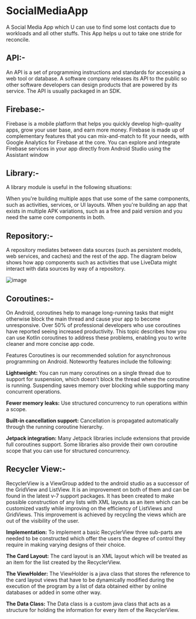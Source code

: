 <h1> SocialMediaApp </h1>
A Social Media App which U can use to find some lost contacts due to workloads and all other stuffs. This App helps u out to take one stride for reconcile.

<h2> API:-</h2> An API is a set of programming instructions and standards for accessing a web tool or database. A software company releases its API to the public so other software developers can design products that are powered by its service. The API is usually packaged in an SDK.

<h2>Firebase:-</h2> Firebase is a mobile platform that helps you quickly develop high-quality apps, grow your user base, and earn more money. Firebase is made up of complementary features that you can mix-and-match to fit your needs, with Google Analytics for Firebase at the core. You can explore and integrate Firebase services in your app directly from Android Studio using the Assistant window

<h2>Library:-</h2> A library module is useful in the following situations:

When you're building multiple apps that use some of the same components, such as activities, services, or UI layouts.
When you're building an app that exists in multiple APK variations, such as a free and paid version and you need the same core components in both.

<h2>Repository:-</h2> A repository mediates between data sources (such as persistent models, web services, and caches) and the rest of the app. The diagram below shows how app components such as activities that use LiveData might interact with data sources by way of a repository.

![image](https://user-images.githubusercontent.com/71092350/113592255-8ce16b00-9652-11eb-87cc-a57ea368e261.png)


<h2>Coroutines:-</h2> On Android, coroutines help to manage long-running tasks that might otherwise block the main thread and cause your app to become unresponsive. Over 50% of professional developers who use coroutines have reported seeing increased productivity. This topic describes how you can use Kotlin coroutines to address these problems, enabling you to write cleaner and more concise app code.

Features
Coroutines is our recommended solution for asynchronous programming on Android. Noteworthy features include the following:

**Lightweight:** You can run many coroutines on a single thread due to support for suspension, which doesn't block the thread where the coroutine is running. Suspending saves memory over blocking while supporting many concurrent operations.

**Fewer memory leaks:** Use structured concurrency to run operations within a scope.

**Built-in cancellation support:** Cancellation is propagated automatically through the running coroutine hierarchy.

**Jetpack integration:** Many Jetpack libraries include extensions that provide full coroutines support. Some libraries also provide their own coroutine scope that you can use for structured concurrency.


<h2>Recycler View:-</h2> RecyclerView is a ViewGroup added to the android studio as a successor of the GridView and ListView. It is an improvement on both of them and can be found in the latest v-7 support packages. It has been created to make possible construction of any lists with XML layouts as an item which can be customized vastly while improving on the efficiency of ListViews and GridViews. This improvement is achieved by recycling the views which are out of the visibility of the user.

**Implementation:** To implement a basic RecyclerView three sub-parts are needed to be constructed which offer the users the degree of control they require in making varying designs of their choice.

**The Card Layout:** The card layout is an XML layout which will be treated as an item for the list created by the RecyclerView.

**The ViewHolder:** The ViewHolder is a java class that stores the reference to the card layout views that have to be dynamically modified during the execution of the program by a list of data obtained either by online databases or added in some other way.

**The Data Class:** The Data class is a custom java class that acts as a structure for holding the information for every item of the RecyclerView.




